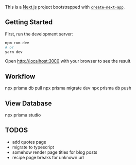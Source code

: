This is a [Next.js](https://nextjs.org/) project bootstrapped with [`create-next-app`](https://github.com/vercel/next.js/tree/canary/packages/create-next-app).

## Getting Started

First, run the development server:

```bash
npm run dev
# or
yarn dev
```

Open [http://localhost:3000](http://localhost:3000) with your browser to see the result.

## Workflow

npx prisma db pull
npx prisma migrate dev
npx prisma db push

## View Database
npx prisma studio

## TODOS

- add quotes page
- migrate to typescript
- somehow render page titles for blog posts
- recipe page breaks for unknown url